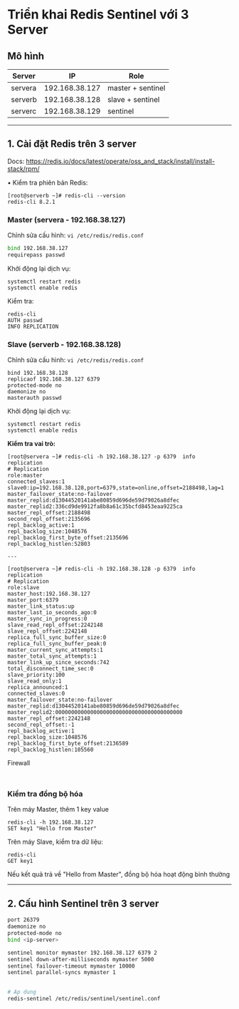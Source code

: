 # Triển khai Redis Sentinel với 3 Server

## Mô hình

| Server  | IP             | Role             |
| ------- | -------------- | ---------------- |
| servera | 192.168.38.127 | master + sentinel |
| serverb | 192.168.38.128 | slave + sentinel  |
| serverc | 192.168.38.129 | sentinel          |

---

## 1. Cài đặt Redis trên 3 server
Docs: https://redis.io/docs/latest/operate/oss_and_stack/install/install-stack/rpm/

•	Kiểm tra phiên bản Redis:  
```
[root@serverb ~]# redis-cli --version
redis-cli 8.2.1
```

### Master (servera - 192.168.38.127)
Chỉnh sửa cấu hình: `vi /etc/redis/redis.conf`
```bash
bind 192.168.38.127
requirepass passwd
```
Khởi động lại dịch vụ:
```
systemctl restart redis
systemctl enable redis
```

Kiểm tra:
```
redis-cli
AUTH passwd
INFO REPLICATION
```

### Slave (serverb - 192.168.38.128)
Chỉnh sửa cấu hình: `vi /etc/redis/redis.conf`
```
bind 192.168.38.128
replicaof 192.168.38.127 6379
protected-mode no
daemonize no
masterauth passwd
```

Khởi động lại dịch vụ:
```
systemctl restart redis
systemctl enable redis
```

**Kiểm tra vai trò:**
```
[root@servera ~]# redis-cli -h 192.168.38.127 -p 6379  info replication
# Replication
role:master
connected_slaves:1
slave0:ip=192.168.38.128,port=6379,state=online,offset=2188498,lag=1
master_failover_state:no-failover
master_replid:d13044520141abe80859d696de59d79026a8dfec
master_replid2:336cd9de9912fa8b8a61c35bcfd8453eaa9225ca
master_repl_offset:2188498
second_repl_offset:2135696
repl_backlog_active:1
repl_backlog_size:1048576
repl_backlog_first_byte_offset:2135696
repl_backlog_histlen:52803

---

[root@servera ~]# redis-cli -h 192.168.38.128 -p 6379  info replication
# Replication
role:slave
master_host:192.168.38.127
master_port:6379
master_link_status:up
master_last_io_seconds_ago:0
master_sync_in_progress:0
slave_read_repl_offset:2242148
slave_repl_offset:2242148
replica_full_sync_buffer_size:0
replica_full_sync_buffer_peak:0
master_current_sync_attempts:1
master_total_sync_attempts:1
master_link_up_since_seconds:742
total_disconnect_time_sec:0
slave_priority:100
slave_read_only:1
replica_announced:1
connected_slaves:0
master_failover_state:no-failover
master_replid:d13044520141abe80859d696de59d79026a8dfec
master_replid2:0000000000000000000000000000000000000000
master_repl_offset:2242148
second_repl_offset:-1
repl_backlog_active:1
repl_backlog_size:1048576
repl_backlog_first_byte_offset:2136589
repl_backlog_histlen:105560

```

Firewall
```


```

### Kiểm tra đồng bộ hóa
Trên máy Master, thêm 1 key value
```
redis-cli -h 192.168.38.127
SET key1 "Hello from Master"
``` 
Trên máy Slave, kiểm tra dữ liệu: 
```
redis-cli
GET key1
```
Nếu kết quả trả về "Hello from Master", đồng bộ hóa hoạt động bình thường


---
## 2. Cấu hình Sentinel trên 3 server 
```bash
port 26379
daemonize no
protected-mode no
bind <ip-server>

sentinel monitor mymaster 192.168.38.127 6379 2
sentinel down-after-milliseconds mymaster 5000
sentinel failover-timeout mymaster 10000
sentinel parallel-syncs mymaster 1

 
# Ap dung
redis-sentinel /etc/redis/sentinel/sentinel.conf
```
